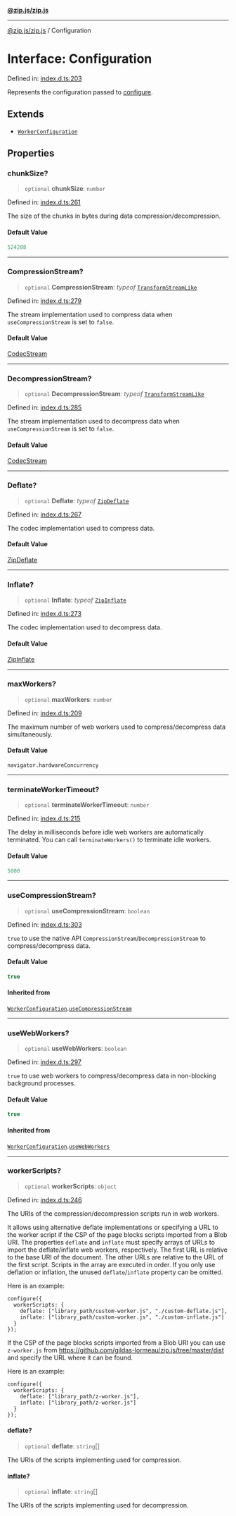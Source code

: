 [**@zip.js/zip.js**](../README.md)

***

[@zip.js/zip.js](../globals.md) / Configuration

# Interface: Configuration

Defined in: [index.d.ts:203](https://github.com/gildas-lormeau/zip.js/blob/340c4ca9a2c0e59b25fae280b9b6013b4115e27c/index.d.ts#L203)

Represents the configuration passed to [configure](../functions/configure.md).

## Extends

- [`WorkerConfiguration`](WorkerConfiguration.md)

## Properties

### chunkSize?

> `optional` **chunkSize**: `number`

Defined in: [index.d.ts:261](https://github.com/gildas-lormeau/zip.js/blob/340c4ca9a2c0e59b25fae280b9b6013b4115e27c/index.d.ts#L261)

The size of the chunks in bytes during data compression/decompression.

#### Default Value

```ts
524288
```

***

### CompressionStream?

> `optional` **CompressionStream**: *typeof* [`TransformStreamLike`](../classes/TransformStreamLike.md)

Defined in: [index.d.ts:279](https://github.com/gildas-lormeau/zip.js/blob/340c4ca9a2c0e59b25fae280b9b6013b4115e27c/index.d.ts#L279)

The stream implementation used to compress data when `useCompressionStream` is set to `false`.

#### Default Value

[CodecStream](../classes/CodecStream.md)

***

### DecompressionStream?

> `optional` **DecompressionStream**: *typeof* [`TransformStreamLike`](../classes/TransformStreamLike.md)

Defined in: [index.d.ts:285](https://github.com/gildas-lormeau/zip.js/blob/340c4ca9a2c0e59b25fae280b9b6013b4115e27c/index.d.ts#L285)

The stream implementation used to decompress data when `useCompressionStream` is set to `false`.

#### Default Value

[CodecStream](../classes/CodecStream.md)

***

### Deflate?

> `optional` **Deflate**: *typeof* [`ZipDeflate`](../classes/ZipDeflate.md)

Defined in: [index.d.ts:267](https://github.com/gildas-lormeau/zip.js/blob/340c4ca9a2c0e59b25fae280b9b6013b4115e27c/index.d.ts#L267)

The codec implementation used to compress data.

#### Default Value

[ZipDeflate](../classes/ZipDeflate.md)

***

### Inflate?

> `optional` **Inflate**: *typeof* [`ZipInflate`](../classes/ZipInflate.md)

Defined in: [index.d.ts:273](https://github.com/gildas-lormeau/zip.js/blob/340c4ca9a2c0e59b25fae280b9b6013b4115e27c/index.d.ts#L273)

The codec implementation used to decompress data.

#### Default Value

[ZipInflate](../classes/ZipInflate.md)

***

### maxWorkers?

> `optional` **maxWorkers**: `number`

Defined in: [index.d.ts:209](https://github.com/gildas-lormeau/zip.js/blob/340c4ca9a2c0e59b25fae280b9b6013b4115e27c/index.d.ts#L209)

The maximum number of web workers used to compress/decompress data simultaneously.

#### Default Value

`navigator.hardwareConcurrency`

***

### terminateWorkerTimeout?

> `optional` **terminateWorkerTimeout**: `number`

Defined in: [index.d.ts:215](https://github.com/gildas-lormeau/zip.js/blob/340c4ca9a2c0e59b25fae280b9b6013b4115e27c/index.d.ts#L215)

The delay in milliseconds before idle web workers are automatically terminated. You can call `terminateWorkers()` to terminate idle workers.

#### Default Value

```ts
5000
```

***

### useCompressionStream?

> `optional` **useCompressionStream**: `boolean`

Defined in: [index.d.ts:303](https://github.com/gildas-lormeau/zip.js/blob/340c4ca9a2c0e59b25fae280b9b6013b4115e27c/index.d.ts#L303)

`true` to use the native API `CompressionStream`/`DecompressionStream` to compress/decompress data.

#### Default Value

```ts
true
```

#### Inherited from

[`WorkerConfiguration`](WorkerConfiguration.md).[`useCompressionStream`](WorkerConfiguration.md#usecompressionstream)

***

### useWebWorkers?

> `optional` **useWebWorkers**: `boolean`

Defined in: [index.d.ts:297](https://github.com/gildas-lormeau/zip.js/blob/340c4ca9a2c0e59b25fae280b9b6013b4115e27c/index.d.ts#L297)

`true` to use web workers to compress/decompress data in non-blocking background processes.

#### Default Value

```ts
true
```

#### Inherited from

[`WorkerConfiguration`](WorkerConfiguration.md).[`useWebWorkers`](WorkerConfiguration.md#usewebworkers)

***

### workerScripts?

> `optional` **workerScripts**: `object`

Defined in: [index.d.ts:246](https://github.com/gildas-lormeau/zip.js/blob/340c4ca9a2c0e59b25fae280b9b6013b4115e27c/index.d.ts#L246)

The URIs of the compression/decompression scripts run in web workers.

It allows using alternative deflate implementations or specifying a URL to the worker script if the CSP of the page blocks scripts imported from a Blob URI.
The properties `deflate` and `inflate` must specify arrays of URLs to import the deflate/inflate web workers, respectively.
The first URL is relative to the base URI of the document. The other URLs are relative to the URL of the first script. Scripts in the array are executed in order.
If you only use deflation or inflation, the unused `deflate`/`inflate` property can be omitted.

Here is an example:
```
configure({
  workerScripts: {
    deflate: ["library_path/custom-worker.js", "./custom-deflate.js"],
    inflate: ["library_path/custom-worker.js", "./custom-inflate.js"]
  }
});
```

If the CSP of the page blocks scripts imported from a Blob URI you can use `z-worker.js` from https://github.com/gildas-lormeau/zip.js/tree/master/dist and specify the URL where it can be found.

Here is an example:
```
configure({
  workerScripts: {
    deflate: ["library_path/z-worker.js"],
    inflate: ["library_path/z-worker.js"]
  }
});
```

#### deflate?

> `optional` **deflate**: `string`[]

The URIs of the scripts implementing used for compression.

#### inflate?

> `optional` **inflate**: `string`[]

The URIs of the scripts implementing used for decompression.
